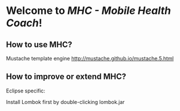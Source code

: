 # Welcome to *MHC - Mobile Health Coach*!

## How to use MHC?

Mustache template engine http://mustache.github.io/mustache.5.html

## How to improve or extend MHC?

Eclipse specific:

Install Lombok first by double-clicking lombok.jar
